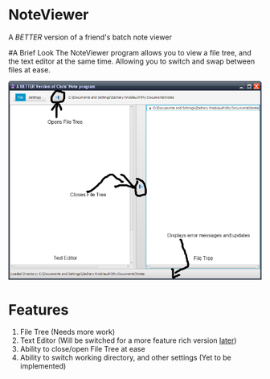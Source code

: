 # NoteViewer

A *BETTER* version of a friend's batch note viewer


#A Brief Look
 The NoteViewer program allows you to view a file tree, and the text editor at the same time. Allowing you to switch and swap between files at ease. 
 
 ![Fig.1](readmeimages/screenshot-01-main.png)


# Features
1. File Tree (Needs more work)
2. Text Editor (Will be switched for a more feature rich version [later](http://www.github.com/TomasMikula/RichTextFx))
3. Ability to close/open File Tree at ease
4. Ability to switch working directory, and other settings (Yet to be implemented)